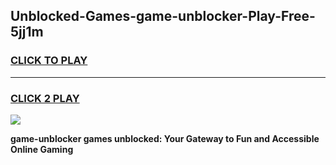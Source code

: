 
## Unblocked-Games-game-unblocker-Play-Free-5jj1m
<h3>
<a href="https://premium76.site?title=game-unblocker&ref=20A">CLICK TO PLAY</a></h3>
<hr>

<h3>
<a href="https://premium76.site?title=game-unblocker&ref=20A">CLICK 2 PLAY</a>
  
</h3>

<a href="https://premium76.site?title=game-unblocker&ref=20A"><img src="https://clearcache.store/games.png"></a>


**game-unblocker games unblocked: Your Gateway to Fun and Accessible Online Gaming**
